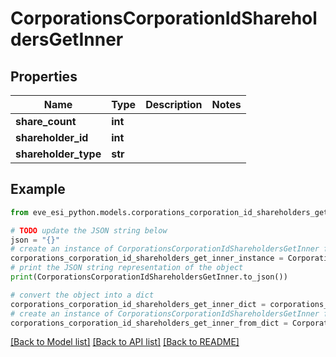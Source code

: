 # CorporationsCorporationIdShareholdersGetInner


## Properties

Name | Type | Description | Notes
------------ | ------------- | ------------- | -------------
**share_count** | **int** |  | 
**shareholder_id** | **int** |  | 
**shareholder_type** | **str** |  | 

## Example

```python
from eve_esi_python.models.corporations_corporation_id_shareholders_get_inner import CorporationsCorporationIdShareholdersGetInner

# TODO update the JSON string below
json = "{}"
# create an instance of CorporationsCorporationIdShareholdersGetInner from a JSON string
corporations_corporation_id_shareholders_get_inner_instance = CorporationsCorporationIdShareholdersGetInner.from_json(json)
# print the JSON string representation of the object
print(CorporationsCorporationIdShareholdersGetInner.to_json())

# convert the object into a dict
corporations_corporation_id_shareholders_get_inner_dict = corporations_corporation_id_shareholders_get_inner_instance.to_dict()
# create an instance of CorporationsCorporationIdShareholdersGetInner from a dict
corporations_corporation_id_shareholders_get_inner_from_dict = CorporationsCorporationIdShareholdersGetInner.from_dict(corporations_corporation_id_shareholders_get_inner_dict)
```
[[Back to Model list]](../README.md#documentation-for-models) [[Back to API list]](../README.md#documentation-for-api-endpoints) [[Back to README]](../README.md)


